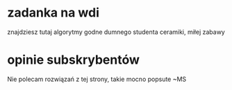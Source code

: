 # zadanka na wdi
znajdziesz tutaj algorytmy godne dumnego studenta ceramiki, miłej zabawy
# opinie subskrybentów
Nie polecam rozwiązań z tej strony, takie mocno popsute ~MS
